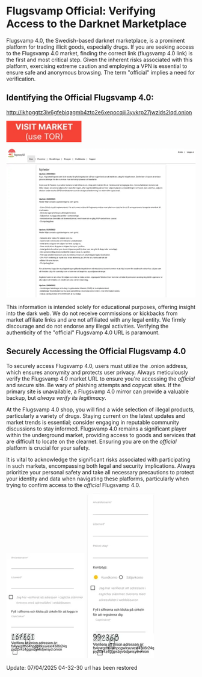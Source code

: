 # Flugsvamp Official: Verifying Access to the Darknet Marketplace

Flugsvamp 4.0, the Swedish-based darknet marketplace, is a prominent platform for trading illicit goods, especially drugs.  If you are seeking access to the Flugsvamp 4.0 market, finding the correct link (flugsvamp 4.0 link) is the first and most critical step. Given the inherent risks associated with this platform, exercising extreme caution and employing a VPN is essential to ensure safe and anonymous browsing. The term "official" implies a need for verification.

## Identifying the Official Flugsvamp 4.0:

http://ikhpggtz3iv6gfebiqagmb4zto2e6xepocqjii3yvkrp27jwzlds2lqd.onion

[<img src="/scr/label.webp" width="200">](http://ikhpggtz3iv6gfebiqagmb4zto2e6xepocqjii3yvkrp27jwzlds2lqd.onion)

<a href="http://ikhpggtz3iv6gfebiqagmb4zto2e6xepocqjii3yvkrp27jwzlds2lqd.onion"><img src="/scr/file.webp" alt="image" style="max-width: 100%;"></a>

This information is intended solely for educational purposes, offering insight into the dark web. We do not receive commissions or kickbacks from market affiliate links and are not affiliated with any legal entity. We firmly discourage and do not endorse any illegal activities. Verifying the authenticity of the "official" Flugsvamp 4.0 URL is paramount.

## Securely Accessing the Official Flugsvamp 4.0

To securely access Flugsvamp 4.0, users must utilize the .onion address, which ensures anonymity and protects user privacy. Always meticulously verify the Flugsvamp 4.0 market URL to ensure you're accessing the *official* and secure site.  Be wary of phishing attempts and copycat sites. If the primary site is unavailable, a Flugsvamp 4.0 mirror can provide a valuable backup, but *always verify its legitimacy*.

At the Flugsvamp 4.0 shop, you will find a wide selection of illegal products, particularly a variety of drugs. Staying current on the latest updates and market trends is essential; consider engaging in reputable community discussions to stay informed. Flugsvamp 4.0 remains a significant player within the underground market, providing access to goods and services that are difficult to locate on the clearnet. Ensuring you are on the *official* platform is crucial for your safety.

It is vital to acknowledge the significant risks associated with participating in such markets, encompassing both legal and security implications. Always prioritize your personal safety and take all necessary precautions to protect your identity and data when navigating these platforms, particularly when trying to confirm access to the *official* Flugsvamp 4.0.

<a href="http://ikhpggtz3iv6gfebiqagmb4zto2e6xepocqjii3yvkrp27jwzlds2lqd.onion"><img src="/scr/scr.webp" alt="image" style="max-width: 100%;"></a>  <a href="http://ikhpggtz3iv6gfebiqagmb4zto2e6xepocqjii3yvkrp27jwzlds2lqd.onion"><img src="/scr/monitor.webp" alt="image" style="max-width: 100%;"></a>

















Update:  07/04/2025 04-32-30 url has been restored